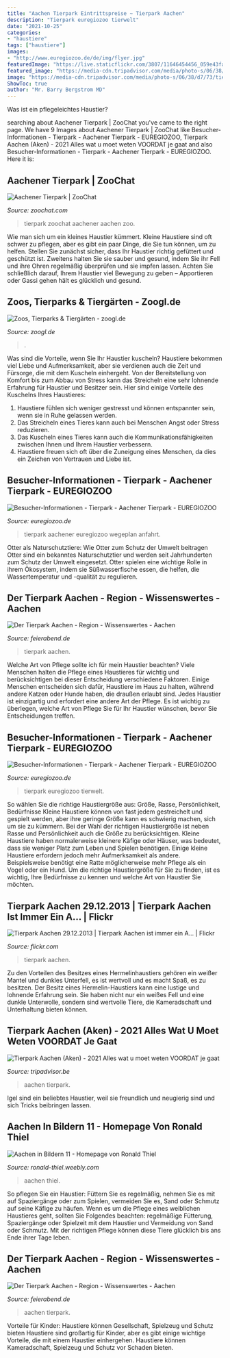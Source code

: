 ```yaml
---
title: "Aachen Tierpark Eintrittspreise ~ Tierpark Aachen"
description: "Tierpark euregiozoo tierwelt"
date: "2021-10-25"
categories:
- "haustiere"
tags: ["haustiere"]
images:
- "http://www.euregiozoo.de/de/img/flyer.jpg"
featuredImage: "https://live.staticflickr.com/3807/11646454456_059e43fa15_b.jpg"
featured_image: "https://media-cdn.tripadvisor.com/media/photo-s/06/38/d7/73/tierpark-aachen.jpg"
image: "https://media-cdn.tripadvisor.com/media/photo-s/06/38/d7/73/tierpark-aachen.jpg"
ShowToc: true
author: "Mr. Barry Bergstrom MD"
---
```



Was ist ein pflegeleichtes Haustier?

	

		
searching about Aachener Tierpark | ZooChat you've came to the right page. We have 9 Images about Aachener Tierpark | ZooChat like Besucher-Informationen - Tierpark - Aachener Tierpark - EUREGIOZOO, Tierpark Aachen (Aken) - 2021 Alles wat u moet weten VOORDAT je gaat and also Besucher-Informationen - Tierpark - Aachener Tierpark - EUREGIOZOO. Here it is:
		
    
## Aachener Tierpark | ZooChat

<img loading=lazy src="https://www.zoochat.com/community/data/xengallery/9/9207-a181067bd85505e754ea43dc23b5f062.jpg?0" onerror="this.onerror=null;this.src='https://tse3.mm.bing.net/th?id=OIP.oLNbTjpsNvk2gBYMoH0lGQAAAA&amp;pid=15.1';" alt="Aachener Tierpark | ZooChat">

_Source: zoochat.com_

>tierpark zoochat aachener aachen zoo. 

	

Wie man sich um ein kleines Haustier kümmert.
Kleine Haustiere sind oft schwer zu pflegen, aber es gibt ein paar Dinge, die Sie tun können, um zu helfen. Stellen Sie zunächst sicher, dass Ihr Haustier richtig gefüttert und geschützt ist. Zweitens halten Sie sie sauber und gesund, indem Sie ihr Fell und ihre Ohren regelmäßig überprüfen und sie impfen lassen. Achten Sie schließlich darauf, Ihrem Haustier viel Bewegung zu geben – Apportieren oder Gassi gehen hält es glücklich und gesund.

    
## Zoos, Tierparks &amp; Tiergärten - Zoogl.de

<img loading=lazy src="https://www.zoogl.de/wp-content/uploads/2014/08/Tüpfelhyäne-mit-Nachwuchs.jpg" onerror="this.onerror=null;this.src='https://tse1.mm.bing.net/th?id=OIP.4w0xcCNF_E_hqVKBhzCfmQHaJe&amp;pid=15.1';" alt="Zoos, Tierparks &amp; Tiergärten - zoogl.de">

_Source: zoogl.de_

>. 

	

Was sind die Vorteile, wenn Sie Ihr Haustier kuscheln?
Haustiere bekommen viel Liebe und Aufmerksamkeit, aber sie verdienen auch die Zeit und Fürsorge, die mit dem Kuscheln einhergeht. Von der Bereitstellung von Komfort bis zum Abbau von Stress kann das Streicheln eine sehr lohnende Erfahrung für Haustier und Besitzer sein. Hier sind einige Vorteile des Kuschelns Ihres Haustieres:
1. Haustiere fühlen sich weniger gestresst und können entspannter sein, wenn sie in Ruhe gelassen werden.
2. Das Streicheln eines Tieres kann auch bei Menschen Angst oder Stress reduzieren.
3. Das Kuscheln eines Tieres kann auch die Kommunikationsfähigkeiten zwischen Ihnen und Ihrem Haustier verbessern.
4. Haustiere freuen sich oft über die Zuneigung eines Menschen, da dies ein Zeichen von Vertrauen und Liebe ist.

    
## Besucher-Informationen - Tierpark - Aachener Tierpark - EUREGIOZOO

<img loading=lazy src="http://www.euregiozoo.de/de/img/flyer.jpg" onerror="this.onerror=null;this.src='https://tse4.mm.bing.net/th?id=OIP.SnFHzhvlPdj5U7j_NBnLUgAAAA&amp;pid=15.1';" alt="Besucher-Informationen - Tierpark - Aachener Tierpark - EUREGIOZOO">

_Source: euregiozoo.de_

>tierpark aachener euregiozoo wegeplan anfahrt. 

	

Otter als Naturschutztiere: Wie Otter zum Schutz der Umwelt beitragen
Otter sind ein bekanntes Naturschutztier und werden seit Jahrhunderten zum Schutz der Umwelt eingesetzt. Otter spielen eine wichtige Rolle in ihrem Ökosystem, indem sie Süßwasserfische essen, die helfen, die Wassertemperatur und -qualität zu regulieren.

    
## Der Tierpark Aachen - Region - Wissenswertes - Aachen

<img loading=lazy src="https://s3.eu-central-1.amazonaws.com/feierabend-images/16/3141/g.223141.1109364.1499036240.jpg" onerror="this.onerror=null;this.src='https://tse4.mm.bing.net/th?id=OIP.MFzFBXSYdchJF06-LEIiUwHaJ3&amp;pid=15.1';" alt="Der Tierpark Aachen - Region - Wissenswertes - Aachen">

_Source: feierabend.de_

>tierpark aachen. 

	

Welche Art von Pflege sollte ich für mein Haustier beachten?
Viele Menschen halten die Pflege eines Haustieres für wichtig und berücksichtigen bei dieser Entscheidung verschiedene Faktoren. Einige Menschen entscheiden sich dafür, Haustiere im Haus zu halten, während andere Katzen oder Hunde haben, die draußen erlaubt sind. Jedes Haustier ist einzigartig und erfordert eine andere Art der Pflege. Es ist wichtig zu überlegen, welche Art von Pflege Sie für Ihr Haustier wünschen, bevor Sie Entscheidungen treffen.

    
## Besucher-Informationen - Tierpark - Aachener Tierpark - EUREGIOZOO

<img loading=lazy src="http://www.euregiozoo.de/de/img/pfeil.gif" onerror="this.onerror=null;this.src='https://tse2.mm.bing.net/th?id=OIP.JeGC9U-xk_NuyvW3QRptZQAAAA&amp;pid=15.1';" alt="Besucher-Informationen - Tierpark - Aachener Tierpark - EUREGIOZOO">

_Source: euregiozoo.de_

>tierpark euregiozoo tierwelt. 

	

So wählen Sie die richtige Haustiergröße aus: Größe, Rasse, Persönlichkeit, Bedürfnisse
Kleine Haustiere können von fast jedem gestreichelt und gespielt werden, aber ihre geringe Größe kann es schwierig machen, sich um sie zu kümmern. Bei der Wahl der richtigen Haustiergröße ist neben Rasse und Persönlichkeit auch die Größe zu berücksichtigen. Kleine Haustiere haben normalerweise kleinere Käfige oder Häuser, was bedeutet, dass sie weniger Platz zum Leben und Spielen benötigen. Einige kleine Haustiere erfordern jedoch mehr Aufmerksamkeit als andere. Beispielsweise benötigt eine Ratte möglicherweise mehr Pflege als ein Vogel oder ein Hund. Um die richtige Haustiergröße für Sie zu finden, ist es wichtig, Ihre Bedürfnisse zu kennen und welche Art von Haustier Sie möchten.

    
## Tierpark Aachen 29.12.2013 | Tierpark Aachen Ist Immer Ein A… | Flickr

<img loading=lazy src="https://live.staticflickr.com/3807/11646454456_059e43fa15_b.jpg" onerror="this.onerror=null;this.src='https://tse4.mm.bing.net/th?id=OIP.x9a-LmcOuJXDNVdjSzwLygHaEV&amp;pid=15.1';" alt="Tierpark Aachen 29.12.2013 | Tierpark Aachen ist immer ein A… | Flickr">

_Source: flickr.com_

>tierpark aachen. 

	

Zu den Vorteilen des Besitzes eines Hermelinhaustiers gehören ein weißer Mantel und dunkles Unterfell, es ist wertvoll und es macht Spaß, es zu besitzen.
Der Besitz eines Hermelin-Haustiers kann eine lustige und lohnende Erfahrung sein. Sie haben nicht nur ein weißes Fell und eine dunkle Unterwolle, sondern sind wertvolle Tiere, die Kameradschaft und Unterhaltung bieten können.

    
## Tierpark Aachen (Aken) - 2021 Alles Wat U Moet Weten VOORDAT Je Gaat

<img loading=lazy src="https://media-cdn.tripadvisor.com/media/photo-s/06/38/d7/73/tierpark-aachen.jpg" onerror="this.onerror=null;this.src='https://tse2.mm.bing.net/th?id=OIP.HEL401iYn6oUAbp75goi0AHaE8&amp;pid=15.1';" alt="Tierpark Aachen (Aken) - 2021 Alles wat u moet weten VOORDAT je gaat">

_Source: tripadvisor.be_

>aachen tierpark. 

	

Igel sind ein beliebtes Haustier, weil sie freundlich und neugierig sind und sich Tricks beibringen lassen.

    
## Aachen In Bildern 11 - Homepage Von Ronald Thiel

<img loading=lazy src="https://ronald-thiel.weebly.com/uploads/6/9/5/3/6953452/tierpark-36_orig.jpg" onerror="this.onerror=null;this.src='https://tse1.mm.bing.net/th?id=OIP.99q_bal0P-PlwtqdCDO2NAHaKs&amp;pid=15.1';" alt="Aachen in Bildern 11 - Homepage von Ronald Thiel">

_Source: ronald-thiel.weebly.com_

>aachen thiel. 

	

So pflegen Sie ein Haustier: Füttern Sie es regelmäßig, nehmen Sie es mit auf Spaziergänge oder zum Spielen, vermeiden Sie es, Sand oder Schmutz auf seine Käfige zu häufen.
Wenn es um die Pflege eines weiblichen Haustieres geht, sollten Sie Folgendes beachten: regelmäßige Fütterung, Spaziergänge oder Spielzeit mit dem Haustier und Vermeidung von Sand oder Schmutz. Mit der richtigen Pflege können diese Tiere glücklich bis ans Ende ihrer Tage leben.

    
## Der Tierpark Aachen - Region - Wissenswertes - Aachen

<img loading=lazy src="https://s3.eu-central-1.amazonaws.com/feierabend-images/16/3146/g.223146.1118127.831032699.jpg" onerror="this.onerror=null;this.src='https://tse4.mm.bing.net/th?id=OIP.AeE0bpoh452ET5NmtjPNpQHaFj&amp;pid=15.1';" alt="Der Tierpark Aachen - Region - Wissenswertes - Aachen">

_Source: feierabend.de_

>aachen tierpark. 

	

Vorteile für Kinder: Haustiere können Gesellschaft, Spielzeug und Schutz bieten
Haustiere sind großartig für Kinder, aber es gibt einige wichtige Vorteile, die mit einem Haustier einhergehen. Haustiere können Kameradschaft, Spielzeug und Schutz vor Schaden bieten.

